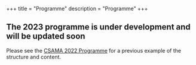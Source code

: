 +++
title = "Programme"
description = "Programme"
+++

## The 2023 programme is under development and will be updated soon

Please see the [CSAMA 2022 Programme](https://csama2022.bioconductor.eu/programme/) for a previous example of the structure and content.
